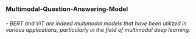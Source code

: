 <h3>Multimodal-Question-Answering-Model</h3>
<h6>
  - BERT and ViT are indeed multimodal models that have been utilized in various applications, particularly in the field of multimodal deep learning. 
</h6>
